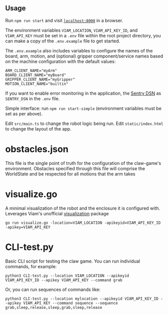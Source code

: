 ## Usage

Run `npm run start` and visit [`localhost:8000`](localhost:8000) in a browser.  

The environment variables `VIAM_LOCATION`, `VIAM_API_KEY_ID`, and `VIAM_API_KEY` must be set in a `.env` file within the root project directory, you can make a copy of the `.env.example` file to get started.

The `.env.example` also includes variables to configure the names of the board, arm, motion, and (optional) gripper component/service names based on the machine configuration with the default values:

```
ARM_CLIENT_NAME="myArm"
BOARD_CLIENT_NAME="myBoard"
GRIPPER_CLIENT_NAME="myGripper"
MOTION_CLIENT_NAME="builtin"
```

If you want to enable error monitoring in the application, the [Sentry DSN](https://docs.sentry.io/platforms/javascript/#configure) as `SENTRY_DSN` in the `.env` file.

Simple interface: run `npm run start-simple` (environment variables must be set as per above).

Edit `src/main.ts` to change the robot logic being run. Edit `static/index.html` to change the layout of the app.

# obstacles.json

This file is the single point of truth for the configuration of the claw-game's environment.  Obstacles specified through this 
file will comprise the WorldState and be respected for all motions that the arm takes

# visualize.go

A minimal visualization of the robot and the enclosure it is configured with.  Leverages Viam's unofficial [visualization](https://github.com/viamrobotics/visualization) package 

`go run visualize.go -location=VIAM_LOCATION -apikeyid=VIAM_API_KEY_ID -apikey=VIAM_API_KEY`

# CLI-test.py

Basic CLI script for testing the claw game.  You can run individual commands, for example:

`python3 CLI-test.py --location VIAM_LOCATION --apikeyid VIAM_API_KEY_ID --apikey VIAM_API_KEY --command grab`

Or, you can run sequences of commands like:

`python3 CLI-test.py --location mylocation --apikeyid VIAM_API_KEY_ID --apikey VIAM_API_KEY --command sequence --sequence grab,sleep,release,sleep,grab,sleep,release`
